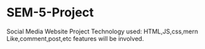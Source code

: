 # SEM-5-Project
Social Media Website Project
Technology used: HTML,JS,css,mern
Like,comment,post,etc features will be involved.
